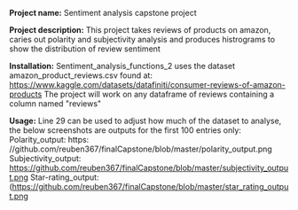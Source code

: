 **Project name:** 
Sentiment analysis capstone project

**Project description:**
This project takes reviews of products on amazon, caries out polarity and subjectivity analysis and produces histrograms to show the distribution of review sentiment

**Installation:**
Sentiment_analysis_functions_2 uses the dataset amazon_product_reviews.csv found at: https://www.kaggle.com/datasets/datafiniti/consumer-reviews-of-amazon-products
The project will work on any dataframe of reviews containing a column named "reviews"

**Usage:** 
Line 29 can be used to adjust how much of the dataset to analyse, the below screenshots are outputs for the first 100 entries only:
Polarity_output: https: //github.com/reuben367/finalCapstone/blob/master/polarity_output.png
Subjectivity_output: https://github.com/reuben367/finalCapstone/blob/master/subjectivity_output.png 
Star-rating_output: (https://github.com/reuben367/finalCapstone/blob/master/star_rating_output.png

